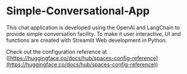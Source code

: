 # Simple-Conversational-App

This chat application is developed using the OpenAI and LangChain to provide simple conversation facility. To make it user interactive, UI and functions are created with Streamlit Web development in Python.

Check out the configuration reference at
([https://huggingface.co/docs/hub/spaces-config-reference](https://huggingface.co/docs/hub/spaces-config-reference))
